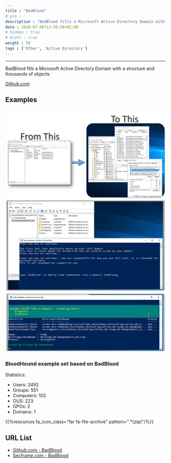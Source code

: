```yaml
---
title : "BadBlood"
# pre : ' '
description : "BadBlood fills a Microsoft Active Directory Domain with a structure and thousands of objects."
date : 2020-07-06T12:39:58+02:00
# hidden : true
# draft : true
weight : 50
tags : ['Other', 'Active Directory']
---
```


---

BadBlood fills a Microsoft Active Directory Domain with a structure and thousands of objects.

[Github.com](https://github.com/davidprowe/BadBlood)

## Examples

![Example](images/example1.png)
![Example](images/example2.png)
![Example](images/example3.png)

### BloodHound example set based on BadBlood

Statistics:

- Users: 2492
- Groups: 551
- Computers: 102
- OUS: 223
- GPOs: 2
- Domains: 1

{{%resources fa_icon_class="far fa-file-archive" pattern=".*(zip)"/%}}

## URL List

- [Github.com - BadBlood](https://github.com/davidprowe/BadBlood)
- [Secframe.com - BadBlood](https://www.secframe.com/badblood/)
